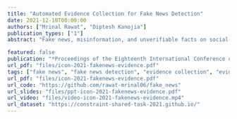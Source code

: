 ```yaml
---
title: "Automated Evidence Collection for Fake News Detection"
date: 2021-12-10T00:00:00
authors: ["Mrinal Rawat", "Diptesh Kanojia"]
publication_types: ["1"]
abstract: "Fake news, misinformation, and unverifiable facts on social media platforms propagate disharmony and affect society, especially when dealing with an epidemic like COVID-19. The task of Fake News Detection aims to tackle the effects of such misinformation by classifying news items as fake or real. In this paper, we propose a novel approach that improves over the current automatic fake news detection approaches by automatically gathering evidence for each claim. Our approach extracts supporting evidence from the web articles and then selects appropriate text to be treated as evidence sets. We use a pre-trained summarizer on these evidence sets and then use the extracted summary as supporting evidence to aid the classification task. Our experiments, using both machine learning and deep learning-based methods, help perform an extensive evaluation of our approach. The results show that our approach outperforms the state-of-the-art methods in fake news detection to achieve an F1-score of 99.25 over the dataset provided for the CONSTRAINT-2021 Shared Task. We also release the augmented dataset, our code and models for any further research."

featured: false
publication: "*Proceedings of the Eighteenth International Conference on Natural Language Processing (ICON 2021)*"
url_pdf: "files/icon-2021-fakenews-evidence.pdf"
tags: ["fake news", "fake news detection", "evidence collection", "evidence summarization"]
url_pdf: "files/icon-2021-fakenews-evidence.pdf"
url_code: "https://github.com/rawat-mrinal06/fake_news"
url_slides: "files/ppt-icon-2021-fakenews-evidence.pdf"
url_video: "files/video-icon-2021-fakenews-evidence.mp4"
url_dataset: "https://constraint-shared-task-2021.github.io/"
---
```


